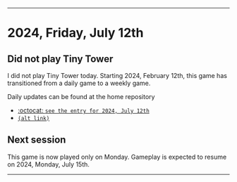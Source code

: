 
***

# 2024, Friday, July 12th

## Did not play Tiny Tower

<!-- TODO: For each weekly entry, make sure the date is correct. The day of the week should be modified in 4 places !-->

I did not play Tiny Tower today. Starting 2024, February 12th, this game has transitioned from a daily game to a weekly game.

Daily updates can be found at the home repository

- [:octocat: `see the entry for 2024, July 12th`](https://github.com/seanpm2001/SeansLifeArchive_Images_TinyTower/tree/master/tiny%20tower/2024/07_July/12/) 
- [`(alt link)`](/tiny%20tower/2024/07_July/12/)

## Next session

This game is now played only on Monday. Gameplay is expected to resume on 2024, Monday, July 15th.

***
